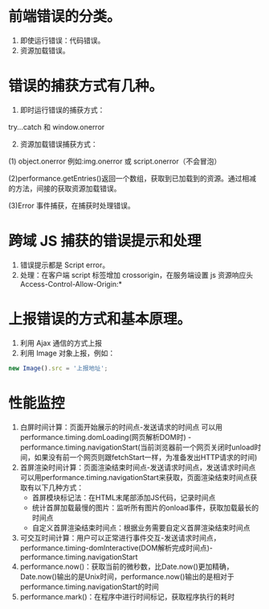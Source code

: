 # 前端错误的分类。

1. 即使运行错误：代码错误。
2. 资源加载错误。

# 错误的捕获方式有几种。

1. 即时运行错误的捕获方式：

  try...catch 和 window.onerror

2. 资源加载错误捕获方式：

  (1) object.onerror 例如:img.onerror 或 script.onerror（不会冒泡）

  (2)performance.getEntries()返回一个数组，获取到已加载到的资源。通过相减的方法，间接的获取资源加载错误。

  (3)Error 事件捕获，在捕获时处理错误。

# 跨域 JS 捕获的错误提示和处理

1. 错误提示都是 Script error。
2. 处理：在客户端 script 标签增加 crossorigin，在服务端设置 js 资源响应头 Access-Control-Allow-Origin:*

# 上报错误的方式和基本原理。

1. 利用 Ajax 通信的方式上报
2. 利用 Image 对象上报，例如：

```javascript
new Image().src = '上报地址';
```

# 性能监控

1. 白屏时间计算：页面开始展示的时间点-发送请求的时间点 可以用performance.timing.domLoading(网页解析DOM时) - performance.timing.navigationStart(当前浏览器前一个网页关闭时unload时间，如果没有前一个网页则跟fetchStart一样，为准备发出HTTP请求的时间)
2. 首屏渲染时间计算：页面渲染结束时间点-发送请求时间点，发送请求时间点可以用performance.timing.navigationStart来获取，页面渲染结束时间点获取有以下几种方式：
   * 首屏模块标记法：在HTML末尾部添加JS代码，记录时间点
   * 统计首屏加载最慢的图片：监听所有图片的onload事件，获取加载最长的时间点
   * 自定义首屏渲染结束时间点：根据业务需要自定义首屏渲染结束时间点
3. 可交互时间计算：用户可以正常进行事件交互-发送请求时间点，performance.timing-domInteractive(DOM解析完成时间点)-performance.timing.navigationStart
4. performance.now()：获取当前的微秒数，比Date.now()更加精确，Date.now()输出的是Unix时间，performance.now()输出的是相对于performance.timing.navigationStart的时间
5. performance.mark()：在程序中进行时间标记，获取程序执行的耗时